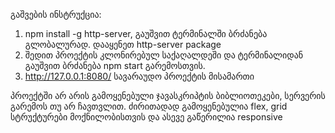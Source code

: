 გაშვების ინსტრუქცია:
1. npm install -g http-server, გაუშვით ტერმინალში ბრძანება გლობალურად. დააყენეთ http-server package
2. შედით პროექტის კლონირებულ საქაღალდეში და ტერმინალიდან გაუშვით ბრძანება npm start გარემოსთვის.
3. http://127.0.0.1:8080/ სავარაუდო პროექტის მისამართი

პროექტში არ არის გამოყენებული ჯავასკრიპტის ბიბლიოთეკები, სერვერის გარემოს თუ არ ჩავთვლით. ძირითადად გამოყენებულია flex, grid სტრუქტურები მოქნილობისთვის და ასევე გაწერილია responsive
